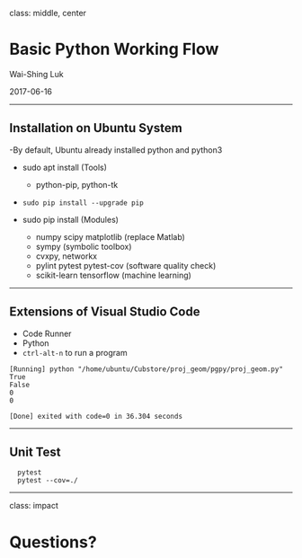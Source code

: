 class: middle, center

# Basic Python Working Flow

Wai-Shing Luk

2017-06-16

---

## Installation on Ubuntu System

-By default, Ubuntu already installed python and python3

-   sudo apt install (Tools)
    -   python-pip, python-tk

-   `sudo pip install --upgrade pip`

-   sudo pip install (Modules)
    -   numpy scipy matplotlib (replace Matlab)
    -   sympy (symbolic toolbox)
    -   cvxpy, networkx
    -   pylint pytest pytest-cov (software quality check)
    -   scikit-learn tensorflow (machine learning)

---

## Extensions of Visual Studio Code

-   Code Runner
-   Python
-   `ctrl-alt-n` to run a program

```terminal
[Running] python "/home/ubuntu/Cubstore/proj_geom/pgpy/proj_geom.py"
True
False
0
0

[Done] exited with code=0 in 36.304 seconds
```

---

## Unit Test

```shell
  pytest
  pytest --cov=./
```

---

class: impact

Questions?
==========
